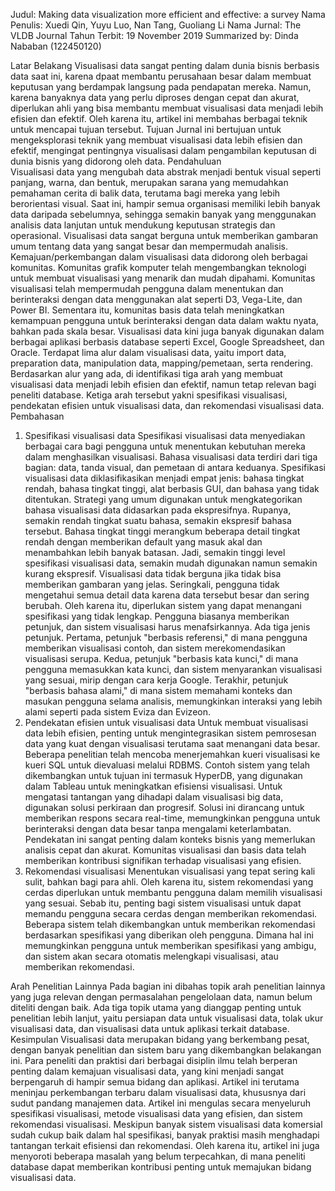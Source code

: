 Judul: 
Making data visualization more efficient and effective: a survey
Nama Penulis: 
Xuedi Qin, Yuyu Luo, Nan Tang, Guoliang Li
Nama Jurnal:
The VLDB Journal
Tahun Terbit:
19 November 2019
Summarized by: Dinda Nababan (122450120)

Latar Belakang
Visualisasi data sangat penting dalam dunia bisnis berbasis data saat ini, karena dpaat membantu perusahaan besar dalam membuat keputusan yang berdampak langsung pada pendapatan mereka. Namun, karena banyaknya data yang perlu diproses dengan cepat dan akurat, diperlukan ahli yang bisa membantu membuat visualisasi data menjadi lebih efisien dan efektif. Oleh karena  itu, artikel ini membahas berbagai teknik untuk mencapai tujuan tersebut.
Tujuan
Jurnal ini bertujuan untuk mengeksplorasi teknik yang membuat visualisasi data lebih efisien dan efektif, mengingat pentingnya visualisasi dalam pengambilan keputusan di dunia bisnis yang didorong oleh data.
Pendahuluan  
Visualisasi data yang mengubah data abstrak menjadi bentuk visual seperti panjang, warna, dan bentuk, merupakan sarana yang memudahkan pemahaman cerita di balik data, terutama bagi mereka yang lebih berorientasi visual. Saat ini, hampir semua organisasi memiliki lebih banyak data daripada sebelumnya, sehingga semakin banyak yang menggunakan analisis data lanjutan untuk mendukung keputusan strategis dan operasional. Visualisasi data sangat berguna untuk memberikan gambaran umum tentang data yang sangat besar dan mempermudah analisis. 
Kemajuan/perkembangan dalam visualisasi data didorong oleh berbagai komunitas. Komunitas grafik komputer telah mengembangkan teknologi untuk membuat visualisasi yang menarik dan mudah dipahami. Komunitas visualisasi telah mempermudah pengguna dalam menentukan dan berinteraksi dengan data menggunakan alat seperti D3, Vega-Lite, dan Power BI. Sementara itu, komunitas basis data telah meningkatkan kemampuan pengguna untuk berinteraksi dengan data dalam waktu nyata, bahkan pada skala besar. Visualisasi data kini juga banyak digunakan dalam berbagai aplikasi berbasis database seperti Excel, Google Spreadsheet, dan Oracle.
Terdapat lima alur dalam visualisasi data, yaitu import data, preparation data, manipulation data, mapping/pemetaan, serta rendering. Berdasarkan alur yang ada, di identifikasi tiga arah yang membuat visualisasi data menjadi lebih efisien dan efektif, namun tetap relevan bagi peneliti database. Ketiga arah tersebut yakni spesifikasi visualisasi, pendekatan efisien untuk visualisasi data, dan rekomendasi visualisasi data.
Pembahasan
1.	Spesifikasi visualisasi data
Spesifikasi visualisasi data menyediakan berbagai cara bagi pengguna untuk menentukan kebutuhan mereka dalam menghasilkan visualisasi. Bahasa visualisasi data terdiri dari tiga bagian: data, tanda visual, dan pemetaan di antara keduanya. Spesifikasi visualisasi data diklasifikasikan menjadi empat jenis: bahasa tingkat rendah, bahasa tingkat tinggi, alat berbasis GUI, dan bahasa yang tidak ditentukan. Strategi yang umum digunakan untuk mengkategorikan bahasa visualisasi data didasarkan pada ekspresifnya. Rupanya, semakin rendah tingkat suatu bahasa, semakin ekspresif bahasa tersebut. Bahasa tingkat tinggi merangkum beberapa detail tingkat rendah dengan memberikan default yang masuk akal dan menambahkan lebih banyak batasan. Jadi, semakin tinggi level spesifikasi visualisasi data, semakin mudah digunakan namun semakin kurang ekspresif. 
Visualisasi data tidak berguna jika tidak bisa memberikan gambaran yang jelas. Seringkali, pengguna tidak mengetahui semua detail data karena data tersebut besar dan sering berubah. Oleh karena itu, diperlukan sistem yang dapat menangani spesifikasi yang tidak lengkap. Pengguna biasanya memberikan petunjuk, dan sistem visualisasi harus menafsirkannya.
Ada tiga jenis petunjuk. Pertama, petunjuk "berbasis referensi," di mana pengguna memberikan visualisasi contoh, dan sistem merekomendasikan visualisasi serupa. Kedua, petunjuk "berbasis kata kunci," di mana pengguna memasukkan kata kunci, dan sistem menyarankan visualisasi yang sesuai, mirip dengan cara kerja Google. Terakhir, petunjuk "berbasis bahasa alami," di mana sistem memahami konteks dan masukan pengguna selama analisis, memungkinkan interaksi yang lebih alami seperti pada sistem Eviza dan Evizeon.
2.	Pendekatan efisien untuk visualisasi data
Untuk membuat visualisasi data lebih efisien, penting untuk mengintegrasikan sistem pemrosesan data yang kuat dengan visualisasi terutama saat menangani data besar. Beberapa penelitian telah mencoba menerjemahkan kueri visualisasi ke kueri SQL untuk dievaluasi melalui RDBMS. Contoh sistem yang telah dikembangkan untuk tujuan ini termasuk HyperDB, yang digunakan dalam Tableau untuk meningkatkan efisiensi visualisasi. Untuk mengatasi tantangan yang dihadapi dalam visualisasi big data, digunakan solusi perkiraan dan progresif. Solusi ini dirancang untuk memberikan respons secara real-time, memungkinkan pengguna untuk berinteraksi dengan data besar tanpa mengalami keterlambatan. Pendekatan ini sangat penting dalam konteks bisnis yang memerlukan analisis cepat dan akurat. Komunitas visualisasi dan basis data telah memberikan kontribusi signifikan terhadap visualisasi yang efisien.
3.	Rekomendasi visualisasi
Menentukan visualisasi yang tepat sering kali sulit, bahkan bagi para ahli. Oleh karena itu, sistem rekomendasi yang cerdas diperlukan untuk membantu pengguna dalam memilih visualisasi yang sesuai. Sebab itu, penting bagi sistem visualisasi untuk dapat memandu pengguna secara cerdas dengan memberikan rekomendasi. Beberapa sistem telah dikembangkan untuk memberikan rekomendasi berdasarkan spesifikasi yang diberikan oleh pengguna. Dimana hal ini memungkinkan pengguna untuk memberikan spesifikasi yang ambigu, dan sistem akan secara otomatis melengkapi visualisasi, atau memberikan rekomendasi.


Arah Penelitian Lainnya
Pada bagian ini dibahas topik arah penelitian lainnya yang juga relevan dengan permasalahan pengelolaan data, namun belum diteliti dengan baik. Ada tiga topik utama yang dianggap penting untuk penelitian lebih lanjut, yaitu persiapan data untuk visualisasi data, tolak ukur visualisasi data, dan visualisasi data untuk aplikasi terkait database.
Kesimpulan
Visualisasi data merupakan bidang yang berkembang pesat, dengan banyak penelitian dan sistem baru yang dikembangkan belakangan ini. Para peneliti dan praktisi dari berbagai disiplin ilmu telah berperan penting dalam kemajuan visualisasi data, yang kini menjadi sangat berpengaruh di hampir semua bidang dan aplikasi.
Artikel ini terutama meninjau perkembangan terbaru dalam visualisasi data, khususnya dari sudut pandang manajemen data. Artikel ini mengulas secara menyeluruh spesifikasi visualisasi, metode visualisasi data yang efisien, dan sistem rekomendasi visualisasi. Meskipun banyak sistem visualisasi data komersial sudah cukup baik dalam hal spesifikasi, banyak praktisi masih menghadapi tantangan terkait efisiensi dan rekomendasi. Oleh karena itu, artikel ini juga menyoroti beberapa masalah yang belum terpecahkan, di mana peneliti database dapat memberikan kontribusi penting untuk memajukan bidang visualisasi data.

